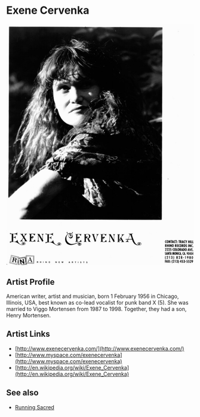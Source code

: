 # Exene Cervenka

![](../../assets/artists/Exene_Cervenka.png)

## Artist Profile

American writer, artist and musician, born 1 February 1956 in Chicago, Illinois, USA, best known as co-lead vocalist for punk band X (5). She was married to Viggo Mortensen from 1987 to 1998. Together, they had a son, Henry Mortensen.

## Artist Links

- [http://www.exenecervenka.com/](http://www.exenecervenka.com/)
- [http://www.myspace.com/exenecervenka](http://www.myspace.com/exenecervenka)
- [http://en.wikipedia.org/wiki/Exene_Cervenka](http://en.wikipedia.org/wiki/Exene_Cervenka)


## See also

- [Running Sacred](Running_Sacred.md)
